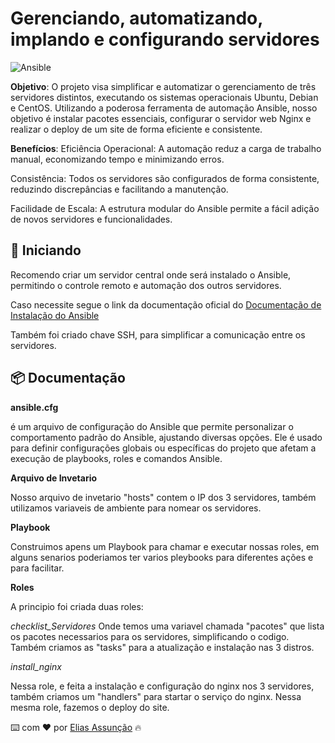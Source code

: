 # Gerenciando, automatizando, implando e configurando servidores
![Ansible](https://e7.pngegg.com/pngimages/801/466/png-clipart-ansible-devops-puppet-chef-configuration-management-becoming-a-chef-angle-text-thumbnail.png)

**Objetivo**:
O projeto visa simplificar e automatizar o gerenciamento de três servidores distintos, executando os sistemas operacionais Ubuntu, Debian e CentOS. Utilizando a poderosa ferramenta de automação Ansible, nosso objetivo é instalar pacotes essenciais, configurar o servidor web Nginx e realizar o deploy de um site de forma eficiente e consistente.

**Benefícios**: 
Eficiência Operacional: A automação reduz a carga de trabalho manual, economizando tempo e minimizando erros.

Consistência: Todos os servidores são configurados de forma consistente, reduzindo discrepâncias e facilitando a manutenção.

Facilidade de Escala: A estrutura modular do Ansible permite a fácil adição de novos servidores e funcionalidades.

## 📌 Iniciando

Recomendo criar um servidor central onde será instalado o Ansible, permitindo o controle remoto e automação dos outros servidores.

Caso necessite segue o link da documentação oficial do [Documentação de Instalação do Ansible](https://docs.ansible.com/ansible/latest/installation_guide/intro_installation.html#installing-ansible-on-specific-operating-systems)

Também foi criado chave SSH, para simplificar a comunicação entre os servidores.

## 📦 Documentação

**ansible.cfg**

 é um arquivo de configuração do Ansible que permite personalizar o comportamento padrão do Ansible, ajustando diversas opções. Ele é usado para definir configurações globais ou específicas do projeto que afetam a execução de playbooks, roles e comandos Ansible.

**Arquivo de Invetario**

Nosso arquivo de invetario "hosts" contem o IP dos 3 servidores, também utilizamos variaveis de ambiente para nomear os servidores.

**Playbook**

Construimos apens um Playbook para chamar e executar nossas roles, em alguns senarios poderiamos ter varios pleybooks para diferentes ações e para facilitar.

**Roles**

A principio foi criada duas roles:

*checklist_Servidores*
 Onde temos uma variavel chamada "pacotes" que lista os pacotes necessarios para os servidores, simplificando o codigo. 
 Também criamos as "tasks" para a atualização e instalação nas 3 distros.

*install_nginx*

Nessa role, e feita a instalação e configuração do nginx nos 3 servidores, também criamos um "handlers" para startar o serviço do nginx.
Nessa mesma role, fazemos o deploy do site.

⌨️ com ❤️ por [Elias Assunção](https://github.com/Hooligam) 🔥